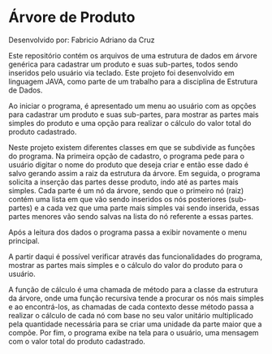 # Árvore de Produto

Desenvolvido por: Fabricio Adriano da Cruz

Este repositório contém os arquivos de uma estrutura de dados em árvore genérica para cadastrar um produto e suas sub-partes, todos sendo inseridos pelo usuário via teclado. Este projeto foi desenvolvido em linguagem JAVA, como parte de um trabalho para a disciplina de Estrutura de Dados.

Ao iniciar o programa, é apresentado um menu ao usuário com as opções para cadastrar um produto e suas sub-partes, para mostrar as partes mais simples do produto e uma opção para realizar o cálculo do valor total do produto cadastrado.

Neste projeto existem diferentes classes em que se subdivide as funções do programa. Na primeira opção de cadastro, o programa pede para o usuário digitar o nome do produto que deseja criar e então esse dado é salvo gerando assim a raiz da estrutura da árvore. Em seguida, o programa solicita a inserção das partes desse produto, indo até as partes mais simples. Cada parte é um nó da árvore, sendo que o primeiro nó (raiz) contém uma lista em que vão sendo inseridos os nós posteriores (sub-partes) e a cada vez que uma parte mais simples vai sendo inserida, essas partes menores vão sendo salvas na lista do nó referente a essas partes. 

Após a leitura dos dados o programa passa a exibir novamente o menu principal.

A partir daqui é possível verificar através das funcionalidades do programa, mostrar as partes mais simples e o cálculo do valor do produto para o usuário.

A função de cálculo é uma chamada de método para a classe da estrutura da árvore, onde uma função recursiva tende a procurar os nós mais simples e ao encontrá-los, as chamadas de cada contexto desse método passa a realizar o cálculo de cada nó com base no seu valor unitário multiplicado pela quantidade necessária para se criar uma unidade da parte maior que a compõe. Por fim, o programa exibe na tela para o usuário, uma mensagem com o valor total do produto cadastrado.
